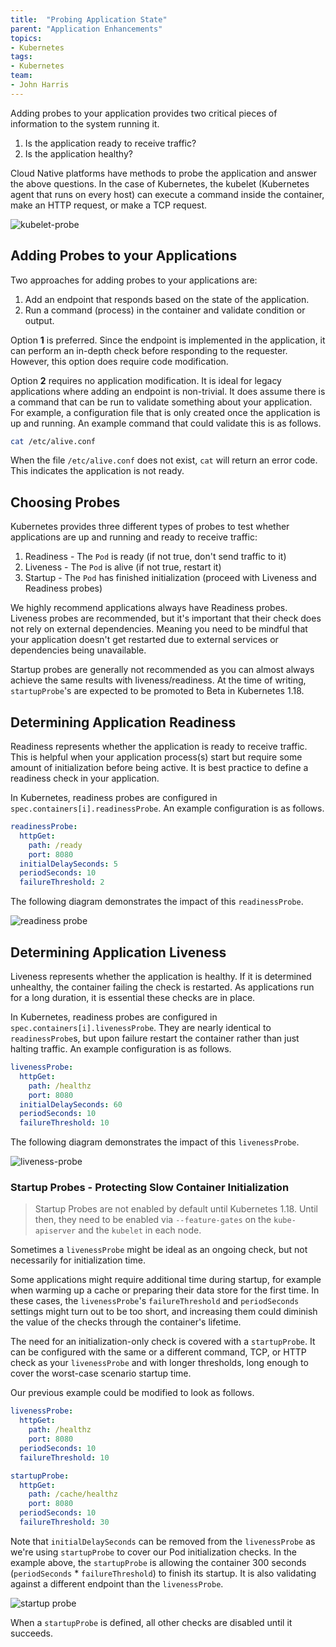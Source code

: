 ```yaml
---
title:  "Probing Application State"
parent: "Application Enhancements"
topics:
- Kubernetes
tags:
- Kubernetes
team:
- John Harris
---
```


Adding probes to your application provides two critical pieces of information to the system running
it.

1. Is the application ready to receive traffic?
2. Is the application healthy?

Cloud Native platforms have methods to probe the application and answer the above questions. In
the case of Kubernetes, the kubelet (Kubernetes agent that runs on every host) can execute a 
command inside the container, make an HTTP request, or make a TCP request.

![kubelet-probe](/images/guides/kubernetes/app-enhancements/kubelet-probe.png)

## Adding Probes to your Applications

Two approaches for adding probes to your applications are:

1. Add an endpoint that responds based on the state of the application.
2. Run a command (process) in the container and validate condition or output.

Option **1** is preferred. Since the endpoint is implemented in the application, it can perform an 
in-depth check before responding to the requester. However, this option does require code 
modification. 

Option **2** requires no application modification. It is ideal for legacy applications where 
adding an endpoint is non-trivial. It does assume there is a command that can be run to validate
something about your application. For example, a configuration file that is only created once the
application is up and running. An example command that could validate this is as follows.

```bash
cat /etc/alive.conf
```

When the file `/etc/alive.conf` does not exist, `cat` will return an error code. This indicates
the application is not ready.

## Choosing Probes

Kubernetes provides three different types of probes to test
whether applications are up and running and ready to receive
traffic:
1. Readiness - The `Pod` is ready (if not true, don't send 
traffic to it)
2. Liveness - The `Pod` is alive (if not true, restart it)
3. Startup - The `Pod` has finished initialization (proceed with 
Liveness  and Readiness probes)

We highly recommend applications always have Readiness probes.
Liveness probes are recommended, but it's important that their 
check does not rely on external dependencies. Meaning you need
to be mindful that your application doesn't get restarted due
to external services or dependencies being unavailable. 

Startup probes are generally not recommended as you can almost 
always achieve the same results with liveness/readiness.
At the time of writing, `startupProbe`'s are expected to be 
promoted to Beta in Kubernetes 1.18.


## Determining Application Readiness

Readiness represents whether the application is ready to receive traffic. This is helpful when your
application process(s) start but require some amount of initialization before being active. It 
is best practice to define a readiness check in your application.

In Kubernetes, readiness probes are configured in `spec.containers[i].readinessProbe`. An example
configuration is as follows.

```yaml
readinessProbe:
  httpGet:
    path: /ready
    port: 8080
  initialDelaySeconds: 5
  periodSeconds: 10
  failureThreshold: 2
```

The following diagram demonstrates the impact of this `readinessProbe`.

![readiness probe](/images/guides/kubernetes/app-enhancements/readiness-probe.png)

## Determining Application Liveness

Liveness represents whether the application is healthy. If it is determined unhealthy, the 
container failing the check is restarted. As applications run for a long duration, it is essential
these checks are in place.

In Kubernetes, readiness probes are configured in `spec.containers[i].livenessProbe`. They are 
nearly identical to `readinessProbe`s, but upon failure restart the container rather than just
halting traffic. An example configuration is as follows.

```yaml
livenessProbe:
  httpGet:
    path: /healthz
    port: 8080
  initialDelaySeconds: 60
  periodSeconds: 10
  failureThreshold: 10
```

The following diagram demonstrates the impact of this `livenessProbe`.

![liveness-probe](/images/guides/kubernetes/app-enhancements/liveness-probe.png)

### Startup Probes - Protecting Slow Container Initialization

> Startup Probes are not enabled by default until Kubernetes 1.18. 
Until then, they need to be enabled via `--feature-gates` on the 
`kube-apiserver` and the `kubelet` in each node.

Sometimes a `livenessProbe` might be ideal as an ongoing check, 
but not necessarily for initialization time. 

Some applications might require additional time during startup, 
for example when warming up a cache or preparing their 
data store for the first time. In these cases, the 
`livenessProbe`'s `failureThreshold` and `periodSeconds` settings 
might turn out to be too short, and increasing them could 
diminish the value of the checks through the container's lifetime.

The need for an initialization-only check is covered with 
a `startupProbe`.  It can be configured with the same or a different
command, TCP, or HTTP check as your `livenessProbe` and with longer 
thresholds, long enough to cover the worst-case 
scenario startup time.
 
Our previous example could be modified to look as follows.

```yaml
livenessProbe:
  httpGet:
    path: /healthz
    port: 8080
  periodSeconds: 10
  failureThreshold: 10

startupProbe:
  httpGet:
    path: /cache/healthz
    port: 8080
  periodSeconds: 10
  failureThreshold: 30
```

Note that `initialDelaySeconds` can be removed from the 
`livenessProbe` as we're using `startupProbe` to cover our
Pod initialization checks. In the example above, the `startupProbe`
is allowing the container 300 seconds (`periodSeconds` * `failureThreshold`)
to finish its startup. It is also validating against a different
endpoint than the `livenessProbe`.

![startup probe](/images/guides/kubernetes/app-enhancements/diagrams/startup-probe.png)

When a `startupProbe` is defined, all other checks are disabled until it succeeds.
